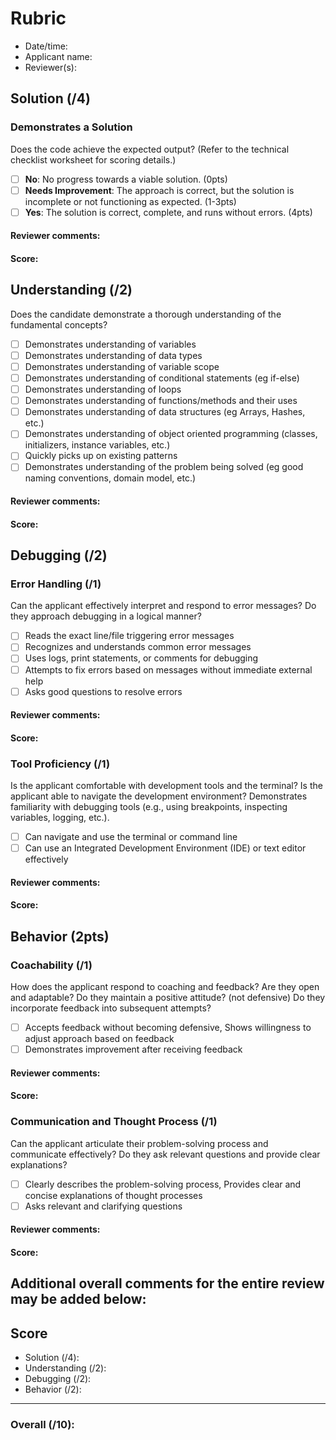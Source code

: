 # Rubric

- Date/time:
- Applicant name:
- Reviewer(s):

## Solution (/4)

### Demonstrates a Solution
Does the code achieve the expected output? (Refer to the technical checklist worksheet for scoring details.)

- [ ] **No**: No progress towards a viable solution. (0pts)
- [ ] **Needs Improvement**: The approach is correct, but the solution is incomplete or not functioning as expected. (1-3pts)
- [ ] **Yes**: The solution is correct, complete, and runs without errors. (4pts)

#### Reviewer comments: 

#### Score:

## Understanding (/2)
Does the candidate demonstrate a thorough understanding of the fundamental concepts?

- [ ] Demonstrates understanding of variables
- [ ] Demonstrates understanding of data types
- [ ] Demonstrates understanding of variable scope
- [ ] Demonstrates understanding of conditional statements (eg if-else)
- [ ] Demonstrates understanding of loops
- [ ] Demonstrates understanding of functions/methods and their uses
- [ ] Demonstrates understanding of data structures (eg Arrays, Hashes, etc.)
- [ ] Demonstrates understanding of object oriented programming (classes, initializers, instance variables, etc.)
- [ ] Quickly picks up on existing patterns
- [ ] Demonstrates understanding of the problem being solved (eg good naming conventions, domain model, etc.)

#### Reviewer comments: 

#### Score:

## Debugging (/2)

### Error Handling (/1)
Can the applicant effectively interpret and respond to error messages? Do they approach debugging in a logical manner?

- [ ] Reads the exact line/file triggering error messages
- [ ] Recognizes and understands common error messages
- [ ] Uses logs, print statements, or comments for debugging
- [ ] Attempts to fix errors based on messages without immediate external help
- [ ] Asks good questions to resolve errors

#### Reviewer comments:

#### Score: 

### Tool Proficiency (/1)
Is the applicant comfortable with development tools and the terminal? Is the applicant able to navigate the development environment?  Demonstrates familiarity with debugging tools (e.g., using breakpoints, inspecting variables, logging, etc.).

- [ ] Can navigate and use the terminal or command line
- [ ] Can use an Integrated Development Environment (IDE) or text editor effectively

#### Reviewer comments:

#### Score: 

## Behavior (2pts)

### Coachability (/1)
How does the applicant respond to coaching and feedback? Are they open and adaptable? Do they maintain a positive attitude? (not defensive) Do they incorporate feedback into subsequent attempts?

- [ ] Accepts feedback without becoming defensive, Shows willingness to adjust approach based on feedback
- [ ] Demonstrates improvement after receiving feedback

#### Reviewer comments: 

#### Score:

### Communication and Thought Process (/1)
Can the applicant articulate their problem-solving process and communicate effectively? Do they ask relevant questions and provide clear explanations?

- [ ] Clearly describes the problem-solving process, Provides clear and concise explanations of thought processes
- [ ] Asks relevant and clarifying questions

#### Reviewer comments: 

#### Score:

## Additional overall comments for the entire review may be added below:

## Score
- Solution (/4):
- Understanding (/2):
- Debugging (/2):
- Behavior (/2):
---
### Overall (/10):
